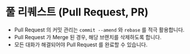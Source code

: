 # 풀 리퀘스트 (Pull Request, PR)

- Pull Request 의 커밋 관리는 `commit --amend` 와 `rebase` 를 적극 활용합니다.
- Pull Request 가 Merge 된 경우, 해당 브랜치를 삭제하도록 합니다.
- 모든 대화가 해결되어야 Pull Request 를 완료할 수 있습니다.
